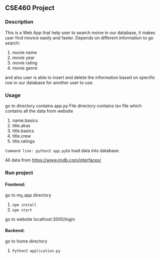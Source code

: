 ## CSE460 Project ##

### **Description**

This is a Web App that help user to search moive in our database, it makes user find movice easily and faster.
Depends on different information to go search:
  1. movie name
  2. movie year
  3. movie rating
  4. movie genre

and also user is able to insert and delete the information based on specific row in our database for another user to use.


### **Usage**

go to directory contains app.py
File directory contains tsv file which contains all the data from website

 1. name.basics
 2. title.akas
 3. title.basics
 4. title.crew
 5. title.ratings 

`Command line: python3 app.py`to load data into database.

All data from https://www.imdb.com/interfaces/

### **Run project**

#### Frontend:
go to my_app directory

1. `npm install`
2. `npm start`

go to website localhost:3000/login

#### Backend:
go to home directory

1. `Python3 application.py`
